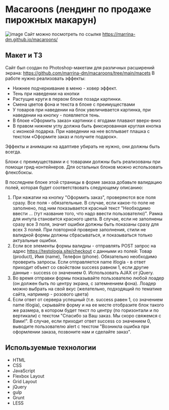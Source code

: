 # Macaroons (лендинг по продаже пирожных макарун)
![image](https://github.com/marrina-dm/macaroons/assets/149144461/43fafce2-5a54-45d0-bc02-7488d3aa8262)
Сайт можно посмотреть по ссылке https://marrina-dm.github.io/macaroons/

## Макет и ТЗ
Сайт был создан по Photoshop-макетам для различных расширений экрана: https://github.com/marrina-dm/macaroons/tree/main/macets
В работе нужно реализовать эффекты:
- Нижнее подчеркивание в меню - ховер эффект.
- Тень при наведении на кнопки
- Растущие круги в первом блоке позади картинки.
- Смена цветов фона и текста в блоке с преимуществами
- У товаров при наведении на блок увеличивается картинка, при наведении на кнопку - появляется тень.
- В блоке «Оформить заказ» картинки с ягодами плавают вверх-вниз
- В правом нижнем углу должна быть фиксированная круглая кнопка с иконкой подарка. При наведении на нее всплывает плашка с текстом «Оформите заказ и получите подарок».

Эффекты и анимации на адаптиве убирать не нужно, они должны быть всегда.

Блоки с преимуществами и с товарами должны быть реализованы при помощи грид-контейнеров. Для остальных блоков можно использовать флексбоксы.

В последнем блоке этой страницы в форме заказа добавьте валидацию полей, которая будет соответствовать следующему описанию:
1. При нажатии на кнопку "Оформить заказ", проверяются все поля сразу. Все поля - обязательные. В случае, если какое-то поле не заполнено, под ним показывается красный текст "Необходимо ввести ... (тут название того, что надо ввести пользователю)". Рамка для инпута становится красного цвета. В случае, если не заполнены сразу все 3 поля, значит ошибки должны быть показаны сразу для всех 3 полей. При повторной проверке заполнения, стили не валидной формы должны сбрасываться, и показываться только актуальные ошибки.
2. Если все элементы формы валидны - отправлять POST запрос на адрес https://testologia.site/checkout с данными из полей: Товар (product), Имя (name), Телефон (phone). Обязательно необходимо проверить запросы. Если отправляется name itlogia - в ответ приходит объект со свойством success равном 1, если другие данные - success со значением 0. Использовать AJAX от jQuery.
3. Во время отправки формы показывайте пользователю любой лоадер (он должен быть по центру экрана, с затемнением фона). Лоадер можно выбрать на свой вкус (желательно, подходящий по тематике сайта, например - розового цвета)
4. Если ответ от сервера успешный (т.е. success равен 1, со значением name itlogia), скрывайте форму и на ее месте отобразите блок такого же размера, в котором будет текст по центру (по горизонтали и по вертикали) с текстом "Спасибо за Ваш заказ. Мы скоро свяжемся с Вами!". В случае, если приходит ответ success со значением 0, выводите пользователю alert с текстом "Возникла ошибка при оформлении заказа, позвоните нам и сделайте заказ".

## Используемые технологии
- HTML
- CSS
- JavaScript
- Flexbox Layout
- Grid Layout
- jQuery
- gulp
- Grunt
- LESS
